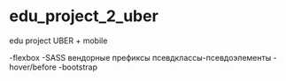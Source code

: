 # edu_project_2_uber
edu project UBER + mobile

-flexbox
-SASS
вендорные префиксы
псевдклассы-псевдоэлементы
-hover/before
-bootstrap

